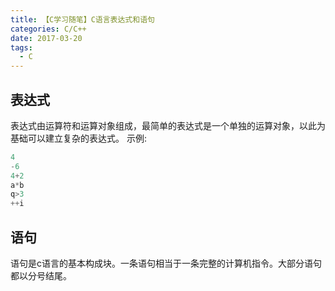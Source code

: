 ```yaml
---
title: 【C学习随笔】C语言表达式和语句
categories: C/C++
date: 2017-03-20
tags:
  - C
---
```

## 表达式
表达式由运算符和运算对象组成，最简单的表达式是一个单独的运算对象，以此为基础可以建立复杂的表达式。
示例:
```c
4
-6
4+2
a*b
q>3
++i
```

## 语句
语句是c语言的基本构成块。一条语句相当于一条完整的计算机指令。大部分语句都以分号结尾。

